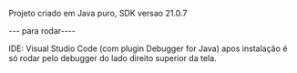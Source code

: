 Projeto criado em Java puro, SDK versao 21.0.7

--- para rodar----

IDE: Visual Studio Code (com plugin Debugger for Java)
apos instalação é só rodar pelo debugger do lado direito superior da tela.